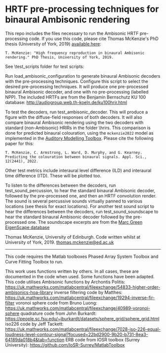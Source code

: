 # HRTF pre-processing techniques for binaural Ambisonic rendering

This repo includes the files necessary to run the Ambisonic HRTF pre-processing code. 
If you use this code, please cite Thomas McKenzie's PhD thesis (University of York, 2019) [available here](https://etheses.whiterose.ac.uk/26445/):

   ```
T. McKenzie: "High frequency reproduction in binaural Ambisonic rendering." PhD Thesis, University of York, 2019.
   ```

See \test_scripts folder for test scripts:

Run load_ambisonic_configuration to generate binaural Ambisonic decoders with the pre-processing techniques. Configure this script to select the desired pre-processing techniques. It will produce one pre-processed binaural Ambisonic decoder, and one with no pre-processing (labelled NPP). The included HRTFs are from the Benjamin Bernschutz KU 100 database: http://audiogroup.web.th-koeln.de/ku100hrir.html

To test the decoders, run test_ambisonic_decoder. This will produce a figure with the diffuse-field responses of both decoders. It will also compare binaural Ambisonic rendering using the two decoders with standard (non-Ambisonic) HRIRs in the folder \hrirs. This comparison is done for predicted binaural colouration, using the `mckenzie2022` model as implemented in the [Auditory Modelling Toolbox](https://www.amtoolbox.org/models.php). Please cite the following paper for this: 

   ```
T. McKenzie, C. Armstrong, L. Ward, D. Murphy, and G. Kearney. Predicting the colouration between binaural signals. Appl. Sci., 12(2441), 2022. 
   ```

Other test metrics include interaural level difference (ILD) and interaural time difference (ITD). These will be plotted too. 

To listen to the differences between the decoders, run test_sound_percussion, to hear the standard binaural Ambisonic decoder, followed by the pre-processed one, and then an HRTF convolution render. The sound is several percussive sounds virtually panned to various locations (see thesis for exact locations). 
For another test sound script to hear the differences between the decoders, run test_sound_soundscape to hear the standard binaural Ambisonic decoder followed by the pre-processed one. The soundscape excerpts are from the [Marc Green EigenScape database](https://zenodo.org/record/1012809)

Thomas McKenzie, University of Edinburgh. Code written whilst at University of York, 2019.
thomas.mckenzie@ed.ac.uk

----------
This code requires the Matlab toolboxes Phased Array System Toolbox and Curve Fitting Toolbox to run. 

This work uses functions written by others. In all cases, these are documented in the code when used. Some functions have been adapted.
This code utilises Ambisonic functions by Archontis Politis: https://uk.mathworks.com/matlabcentral/fileexchange/54833-higher-order-ambisonics-hoa-library
inverse filtering code by Matthes: https://uk.mathworks.com/matlabcentral/fileexchange/19294-inverse-fir-filter
voronoi sphere code from Bruno Luong: https://uk.mathworks.com/matlabcentral/fileexchange/40989-voronoi-sphere
quadrature code from John Burkardt: https://people.sc.fsu.edu/~jburkardt/datasets/sphere_grid/sphere_grid.html
iso226 code by Jeff Tackett: https://uk.mathworks.com/matlabcentral/fileexchange/7028-iso-226-equal-loudness-level-contour-signal?focused=22bd2900-9b20-b731-8ea3-64189da018b4&tab=function
ERB code from IOSR toolbox (Surrey University): https://github.com/IoSR-Surrey/MatlabToolbox
